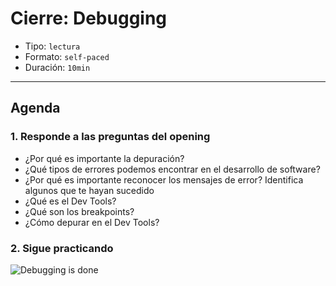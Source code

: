 # Cierre: Debugging

- Tipo: `lectura`
- Formato: `self-paced`
- Duración: `10min`

***

## Agenda

### 1. Responde a las preguntas del opening

- ¿Por qué es importante la depuración?
- ¿Qué tipos de errores podemos encontrar en el desarrollo de software?
- ¿Por qué es importante reconocer los mensajes de error? Identifica algunos
  que te hayan sucedido
- ¿Qué es el Dev Tools?
- ¿Qué son los breakpoints?
- ¿Cómo depurar en el Dev Tools?

### 2. Sigue practicando

![Debugging is done](http://s2.quickmeme.com/img/32/3231c171a34d1b88ab1768b1ba5ef9f0e9b035f523e197f2b99f83b7856826e3.jpg)
